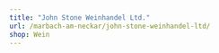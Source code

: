 ```yaml
---
title: "John Stone Weinhandel Ltd."
url: /marbach-am-neckar/john-stone-weinhandel-ltd/
shop: Wein
---
```

